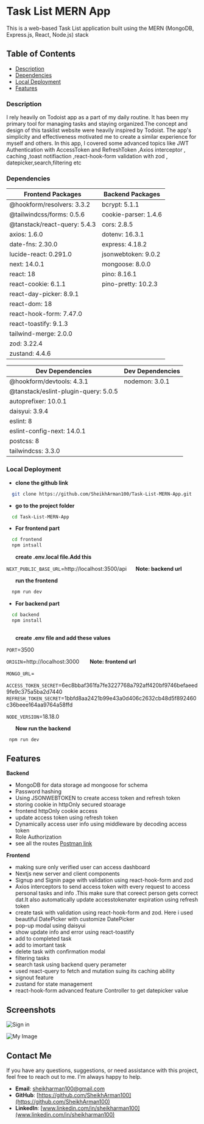 
# Task List MERN App

This is a web-based Task List application built using the MERN (MongoDB, Express.js, React, Node.js) stack


## Table of Contents
- [Description](#description)
- [Dependencies](#dependencies)
- [Local Deployment](#deployment)
- [Features](#features)


### Description
I rely heavily on Todoist app as a part of my daily routine. It has been my primary tool for managing tasks and staying organized.The concept and design of this tasklist website were heavily inspired by Todoist. The app's simplicity and effectiveness motivated me to create a similar experience for myself and others.
In this app, I covered some advanced topics like JWT Authentication with AccessToken and RefreshToken ,Axios interceptor , caching ,toast notifiaction ,react-hook-form validation with zod , datepicker,search,filtering etc









### Dependencies
| Frontend Packages           | Backend Packages        |
|-----------------------------|-------------------------|
| @hookform/resolvers: 3.3.2  | bcrypt: 5.1.1           |
| @tailwindcss/forms: 0.5.6   | cookie-parser: 1.4.6    |
| @tanstack/react-query: 5.4.3 | cors: 2.8.5             |
| axios: 1.6.0               | dotenv: 16.3.1          |
| date-fns: 2.30.0           | express: 4.18.2         |
| lucide-react: 0.291.0      | jsonwebtoken: 9.0.2     |
| next: 14.0.1              | mongoose: 8.0.0         |
| react: 18                  | pino: 8.16.1            |
| react-cookie: 6.1.1        | pino-pretty: 10.2.3     |
| react-day-picker: 8.9.1   |                         |
| react-dom: 18              |                         |
| react-hook-form: 7.47.0   |                         |
| react-toastify: 9.1.3     |                         |
| tailwind-merge: 2.0.0     |                         |
| zod: 3.22.4                |                         |
| zustand: 4.4.6             |                         |

| Dev Dependencies              | Dev Dependencies       |
|------------------------------|------------------------|
| @hookform/devtools: 4.3.1    | nodemon: 3.0.1        |
| @tanstack/eslint-plugin-query: 5.0.5 |                   |
| autoprefixer: 10.0.1         |                       |
| daisyui: 3.9.4               |                       |
| eslint: 8                    |                       |
| eslint-config-next: 14.0.1   |                       |
| postcss: 8                   |                       |
| tailwindcss: 3.3.0           |                       |

### Local Deployment
- __clone the github link__
```bash
  git clone https://github.com/SheikhArman100/Task-List-MERN-App.git
```
- __go to the project folder__
```bash
  cd Task-List-MERN-App
```
- __For frontend part__
```bash
  cd frontend
  npm intsall
```
&nbsp; &nbsp; &nbsp; __create .env.local file.Add this__

`NEXT_PUBLIC_BASE_URL`=http://localhost:3500/api &nbsp; &nbsp; &nbsp;**Note: backend url**

&nbsp; &nbsp; &nbsp; __run the frontend__
```bash
  npm run dev
```
- __For backend part__
```bash
  cd backend
  npm install
  
```
&nbsp; &nbsp; &nbsp; __create .env file  and add these values__

`PORT`=3500

`ORIGIN`=http://localhost:3000 &nbsp; &nbsp; &nbsp; **Note: frontend url**

`MONGO_URL`= 

`ACCESS_TOKEN_SECRET`=6ec8bbaf361fa7fe3227768a792aff420bf9746befaeed9fe9c375a5ba2d7440
`REFRESH_TOKEN_SECRET`=1bbfd8aa2421b99e43a0d406c2632cb48d5f892460c36beee164aa9764a58ffd

`NODE_VERSION`=18.18.0

&nbsp; &nbsp; &nbsp; __Now run the backend__
```bash
 npm run dev
```







## Features

__Backend__

- MongoDB for data storage ad mongoose for schema
- Password hashing
- Using JSONWEBTOKEN to create access token and refresh token
- storing cookie in httpOnly secured stoarage
- frontend httpOnly cookie access
- update access token using refresh token
- Dynamically access user info using middleware by decoding access token
- Role Authorization
- see all the routes [Postman link](https://warped-zodiac-72434.postman.co/workspace/New-Team-Workspace~492f40e7-418b-4f1a-ab4d-7ad4fd632812/collection/20344907-6dd3714d-aab2-415b-8551-324933421c80?action=share&creator=20344907)

__Frontend__
- making sure only verified user can access dashboard
- Nextjs new server and client components
- Signup and Signin page with validation using react-hook-form and zod
- Axios interceptors to send access token with every request to access personal tasks and info .This make sure that coreect person gets correct dat.It also automatically update accesstokenater expiration using refresh token
- create task with validation using react-hook-form and zod. Here i used beautiful DatePicker with customize DatePicker
- pop-up modal using daisyui
- show update info and error using react-toastify
- add to completed task
- add to imortant task
- delete task with confirmation modal
- filtering tasks
- search task using backend query perameter
- used react-query to fetch and mutation suing its caching ability
- signout feature
- zustand for state management
- react-hook-form advanced feature Controller to get datepicker value




## Screenshots

![Sign in](https://drive.google.com/uc?export=view&id=1hvoI53Tv8fjtcafoiSUxuNocBwFIdUSG)

![My Image](https://drive.google.com/uc?export=view&id=1MCXDh3aBhv_Rb_t1-kmlhfY-AW4sJOt-)




## Contact Me

If you have any questions, suggestions, or need assistance with this project, feel free to reach out to me. I'm always happy to help.

- **Email**: [sheikharman100@gmail.com](sheikharman100@gmail.com)
- **GitHub**: [https://github.com/SheikhArman100](https://github.com/SheikhArman100)
- **LinkedIn**: [www.linkedin.com/in/sheikharman100](www.linkedin.com/in/sheikharman100)

